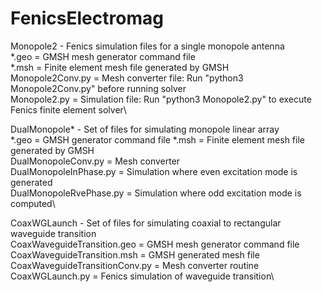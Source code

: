 # FenicsElectromag

Monopole2 - Fenics simulation files for a single monopole antenna\
 *.geo = GMSH mesh generator command file\
 *.msh = Finite element mesh file generated by GMSH\
 Monopole2Conv.py = Mesh converter file:  Run "python3 Monopole2Conv.py" before running solver\
 Monopole2.py = Simulation file:  Run "python3 Monopole2.py" to execute Fenics finite element solver\
 
 DualMonopole* - Set of files for simulating monopole linear array\
 *.geo = GMSH generator command file
 *.msh = Finite element mesh file generated by GMSH\
 DualMonopoleConv.py = Mesh converter\
 DualMonopoleInPhase.py = Simulation where even excitation mode is generated\
 DualMonopoleRvePhase.py = Simulation where odd excitation mode is computed\

CoaxWGLaunch - Set of files for simulating coaxial to rectangular waveguide transition\
CoaxWaveguideTransition.geo = GMSH mesh generator command file\
CoaxWaveguideTransition.msh = GMSH generated mesh file\
CoaxWaveguideTransitionConv.py = Mesh converter routine\
CoaxWGLaunch.py = Fenics simulation of waveguide transition\
